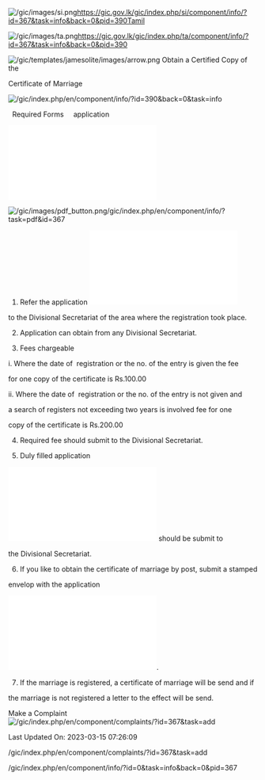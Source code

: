 <!-- Source: https://gic.gov.lk/gic/index.php/en/component/info/?id=367&task=info&back=0&pid=390 -->

![/gic/images/si.png](/gic/images/si.png)https://gic.gov.lk/gic/index.php/si/component/info/?id=367&task=info&back=0&pid=390Tamil

![/gic/images/ta.png](/gic/images/ta.png)https://gic.gov.lk/gic/index.php/ta/component/info/?id=367&task=info&back=0&pid=390

![/gic/templates/jamesolite/images/arrow.png](/gic/templates/jamesolite/images/arrow.png) Obtain a Certified Copy of the

Certificate of Marriage

![/gic/index.php/en/component/info/?id=390&back=0&task=info](/gic/index.php/en/component/info/?id=390&back=0&task=info)

  Required Forms     application

![/gic/pdf/Application_for_certificate_of_marriage.pdf](/gic/pdf/Application_for_certificate_of_marriage.pdf)

![/gic/images/pdf_button.png](/gic/images/pdf_button.png)/gic/index.php/en/component/info/?task=pdf&id=367

 1. Refer the application ![/gic/pdf/Application_for_certificate_of_marriage.pdf](/gic/pdf/Application_for_certificate_of_marriage.pdf)

 to the Divisional Secretariat of the area where the registration took place.

 2. Application can obtain from any Divisional Secretariat.

 3. Fees chargeable

 i. Where the date of  registration or the no. of the entry is given the fee

 for one copy of the certificate is Rs.100.00

 ii. Where the date of  registration or the no. of the entry is not given and

 a search of registers not exceeding two years is involved fee for one

 copy of the certificate is Rs.200.00

 4. Required fee should submit to the Divisional Secretariat.

 5. Duly filled application

 ![/gic/pdf/Application_for_certificate_of_marriage.pdf](/gic/pdf/Application_for_certificate_of_marriage.pdf) should be submit to

 the Divisional Secretariat.

 6. If you like to obtain the certificate of marriage by post, submit a stamped

 envelop with the application

 ![/gic/pdf/Application_for_certificate_of_marriage.pdf](/gic/pdf/Application_for_certificate_of_marriage.pdf).

 7. If the marriage is registered, a certificate of marriage will be send and if

 the marriage is not registered a letter to the effect will be send.

Make a Complaint ![/gic/index.php/en/component/complaints/?id=367&task=add](/gic/index.php/en/component/complaints/?id=367&task=add)

Last Updated On: 2023-03-15 07:26:09

/gic/index.php/en/component/complaints/?id=367&task=add

/gic/index.php/en/component/info/?id=0&task=info&back=0&pid=367